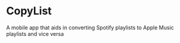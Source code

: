 # CopyList
A mobile app that aids in converting Spotify playlists to Apple Music playlists and vice versa
